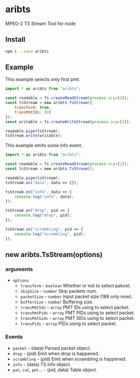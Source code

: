 # aribts
MPEG-2 TS Stream Tool for node

## Install
```sh
npm i --save aribts
```

## Example
This example selects only first pmt.

```js
import * as aribts from "aribts";

const readable = fs.createReadStream(process.argv[2]);
const tsStream = new aribts.TsStream({
    transform: true,
    transPmtIds: [0]
});
const writable = fs.createWriteStream(process.argv[3]);

readable.pipe(tsStream);
tsStream.write(writable);
```

This example emits some info event.

```js
import * as aribts from "aribts";

const readable = fs.createReadStream(process.argv[2]);
const tsStream = new aribts.TsStream();

readable.pipe(tsStream);
tsStream.on("data", data => {});

tsStream.on("info", data => {
    console.log("info", data);
});

tsStream.on("drop", pid => {
    console.log("drop", pid);
});

tsStream.on("scrambling", pid => {
    console.log("scrambling", pid);
});
```


## new aribts.TsStream(options)
### arguments
- `options`
  - `transform` - `boolean` Whether or not to select pakcet.
  - `skipSize` - `number` Skip packets num.
  - `packetSize` - `number` Input packet size (188 only now).
  - `bufferSize` - `number` Buffering size.
  - `transPmtIds` - `array` PMT IDs using to select packet.
  - `transPmtPids` - `array` PMT PIDs using to select packet.
  - `transPmtSids` - `array` PMT SIDs using to select packet.
  - `transPids` - `array` PIDs using to select packet.

### Events
- `packet` - (data) Parsed packet object.
- `drop` - (pid) Emit when drop is happened.
- `scrambling` - (pid) Emit when scrambling is happened.
- `info` - (data) TS info object.
- `pat`, `cat`, `pmt`... - (pid, data) Table object.
